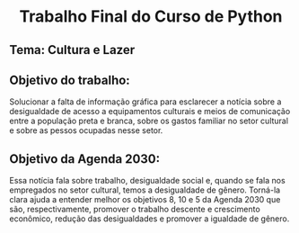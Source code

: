 <h1 align="center">Trabalho Final do Curso de Python</h1>
<h2>Tema: Cultura e Lazer</h2>
<h2>Objetivo do trabalho:</h2>
<p>Solucionar a falta de informação gráfica para esclarecer a notícia sobre a desigualdade  de acesso a equipamentos culturais e meios de comunicação entre a população preta e branca, sobre os gastos familiar no setor cultural e sobre as pessos ocupadas nesse setor.</p>
<h2>Objetivo da Agenda 2030:</h2>
<p>Essa notícia fala sobre trabalho, desigualdade social e, quando se fala nos empregados no setor cultural, temos a desigualdade de gênero. Torná-la clara ajuda a entender melhor os objetivos 8, 10 e 5 da Agenda 2030 que são, respectivamente, promover o trabalho descente e crescimento econômico, redução das desigualdades e promover a igualdade de gênero.</p>
